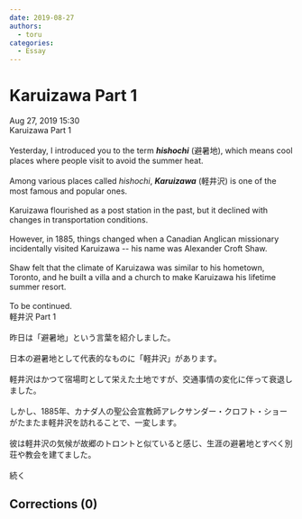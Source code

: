 ```yaml
---
date: 2019-08-27
authors:
  - toru
categories:
  - Essay
---
```


<h1 id="subject_show">Karuizawa Part 1</h1>
<div class="date">Aug 27, 2019 15:30</div>
<div id="post"><div id="body_show_ori">
Karuizawa Part 1<br/><br/>Yesterday, I introduced you to the term <strong><em>hishochi</em></strong> (避暑地), which means cool places where people visit to avoid the summer heat.<br/><br/>Among various places called <em>hishochi</em>, <strong><em>Karuizawa</em></strong> (軽井沢) is one of the most famous and popular ones.<br/><br/>Karuizawa flourished as a post station in the past, but it declined with changes in transportation conditions.<br/><br/>However, in 1885, things changed when a Canadian Anglican missionary incidentally visited Karuizawa -- his name was Alexander Croft Shaw.<br/><br/>Shaw felt that the climate of Karuizawa was similar to his hometown, Toronto, and he built a villa and a church to make Karuizawa his lifetime summer resort.<br/><br/>To be continued.
</div></div>

<!-- more -->

<div id="post_ja"><div id="body_show_mo">
軽井沢 Part 1<br/><br/>昨日は「避暑地」という言葉を紹介しました。<br/><br/>日本の避暑地として代表的なものに「軽井沢」があります。<br/><br/>軽井沢はかつて宿場町として栄えた土地ですが、交通事情の変化に伴って衰退しました。<br/><br/>しかし、1885年、カナダ人の聖公会宣教師アレクサンダー・クロフト・ショーがたまたま軽井沢を訪れることで、一変します。<br/><br/>彼は軽井沢の気候が故郷のトロントと似ていると感じ、生涯の避暑地とすべく別荘や教会を建てました。<br/><br/>続く
</div></div>

## Corrections (0)
